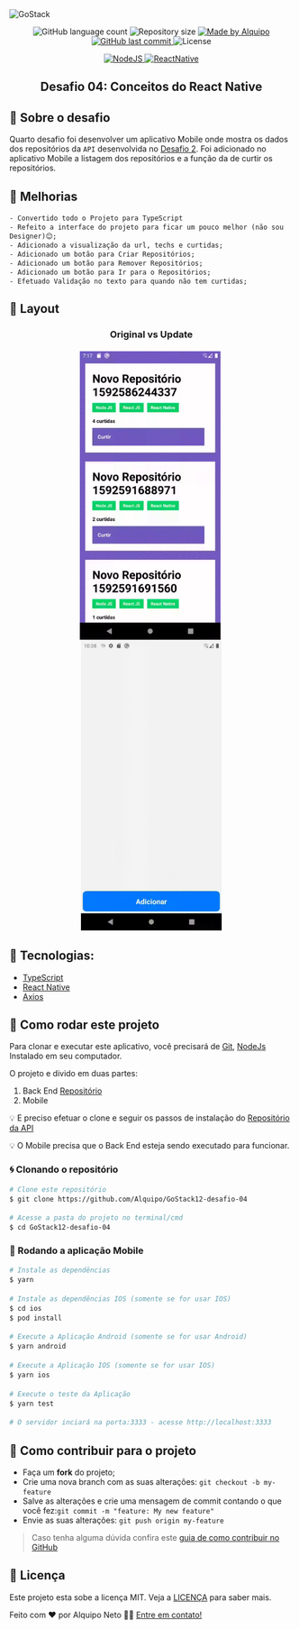 <img alt="GoStack" src="https://storage.googleapis.com/golden-wind/bootcamp-gostack/header-desafios.png" />

<p align="center">
    
<img alt="GitHub language count" src="https://img.shields.io/github/languages/count/Alquipo/GoStack12-desafio-04">

<img alt="Repository size" src="https://img.shields.io/github/repo-size/Alquipo/GoStack12-desafio-04">

<a href="https://www.linkedin.com/in/alquiponeto/">
    <img alt="Made by Alquipo" src="https://img.shields.io/badge/made%20by-AlquipoNeto-blue">
</a>

<a href="https://github.com/Alquipo/GoStack12-desafio-04/commits/master">
    <img alt="GitHub last commit" src="https://img.shields.io/github/last-commit/Alquipo/GoStack12-desafio-04?color=blue">
</a>

<img alt="License" src="https://img.shields.io/badge/license-MIT-brightgreen?color=blue">

</p>

<p align="center">

  <a href="https://nodejs.org/en/">
    <img alt="NodeJS" src="https://img.shields.io/static/v1?color=brightgreen&label=Node&message=JS&?style=plastic&logo=Node.js">
  </a>

  <a href="https://reactjs.org/">
    <img alt="ReactNative" src="https://img.shields.io/static/v1?color=blue&label=React&message=Native&?style=plastic&logo=React">
  </a>
</p>

<h2 align="center">
  Desafio 04: Conceitos do React Native
</h2>

## 🚀 Sobre o desafio

Quarto desafio foi desenvolver um aplicativo Mobile onde mostra os dados dos repositórios da `API` desenvolvida no [Desafio 2][desafio2]. Foi adicionado no aplicativo Mobile a listagem dos repositórios e a função da de curtir os repositórios.

## 🎉 Melhorias

    - Convertido todo o Projeto para TypeScript
    - Refeito a interface do projeto para ficar um pouco melhor (não sou Designer)😊;
    - Adicionado a visualização da url, techs e curtidas;
    - Adicionado um botão para Criar Repositórios;
    - Adicionado um botão para Remover Repositórios;
    - Adicionado um botão para Ir para o Repositórios;
    - Efetuado Validação no texto para quando não tem curtidas;

## 🎨 Layout

<h3 align="center">
 Original vs Update  
</h3>

<h4 align="center">

  <img  style="padding-right: 5px" alt="Original" title="Original" src=".github/originalVersion.gif" width="250px" />

  <img alt="Update" title="Update" src=".github/updateVersion.gif" width="250px" />

</h4>

## 🔨 Tecnologias:

- [TypeScript][typescript]
- [React Native][reactjs]
- [Axios][axios]

## 🚀 Como rodar este projeto

Para clonar e executar este aplicativo, você precisará de [Git](https://git-scm.com), [NodeJs][nodejs] Instalado em seu computador.

O projeto e divido em duas partes:

1. Back End [Repositório][desafio2]
2. Mobile

💡 E preciso efetuar o clone e seguir os passos de instalação do [Repositório da API][desafio2]

💡 O Mobile precisa que o Back End esteja sendo executado para funcionar.

### 🌀 Clonando o repositório

```bash
# Clone este repositório
$ git clone https://github.com/Alquipo/GoStack12-desafio-04

# Acesse a pasta do projeto no terminal/cmd
$ cd GoStack12-desafio-04
```

### 📱 Rodando a aplicação Mobile

```bash
# Instale as dependências
$ yarn

# Instale as dependências IOS (somente se for usar IOS)
$ cd ios
$ pod install

# Execute a Aplicação Android (somente se for usar Android)
$ yarn android

# Execute a Aplicação IOS (somente se for usar IOS)
$ yarn ios

# Execute o teste da Aplicação
$ yarn test

# O servidor inciará na porta:3333 - acesse http://localhost:3333
```

## 🤔 Como contribuir para o projeto

- Faça um **fork** do projeto;
- Crie uma nova branch com as suas alterações: `git checkout -b my-feature`
- Salve as alterações e crie uma mensagem de commit contando o que você fez:`git commit -m "feature: My new feature"`
- Envie as suas alterações: `git push origin my-feature`

> Caso tenha alguma dúvida confira este [guia de como contribuir no GitHub](https://github.com/firstcontributions/first-contributions)

## 📝 Licença

Este projeto esta sobe a licença MIT. Veja a [LICENÇA][license] para saber mais.

Feito com ❤️ por Alquipo Neto 👋🏽 [Entre em contato!](https://www.linkedin.com/in/alquiponeto/)

[reactjs]: https://reactnative.dev/
[nodejs]: https://nodejs.org/en/
[axios]: https://www.npmjs.com/package/axios
[rs]: https://rocketseat.com.br
[license]: https://opensource.org/licenses/MIT
[desafio2]: https://github.com/Alquipo/GoStack12-desafio-02
[typescript]: https://www.typescriptlang.org/
